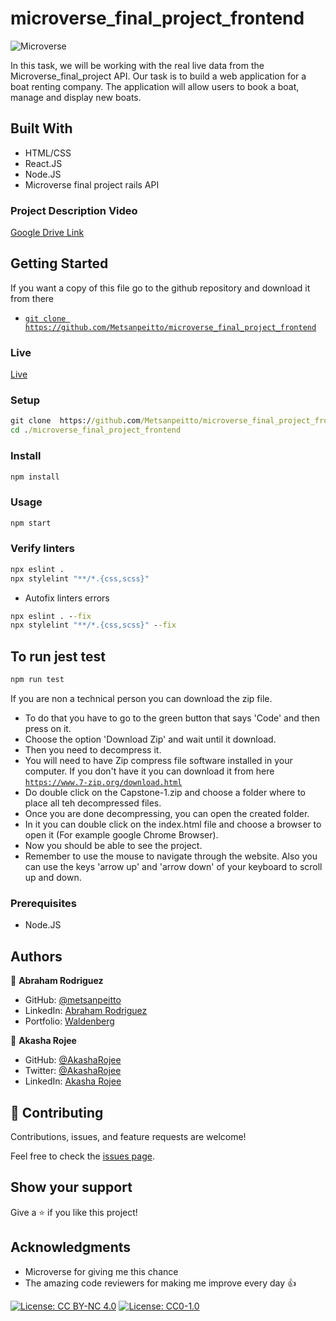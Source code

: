 # microverse_final_project_frontend

![Microverse](https://img.shields.io/badge/Microverse-blueviolet)


In this task, we will be working with the real live data from the Microverse_final_project API. Our task is to build a web application for a boat renting company. The application will allow users to book a boat, manage and  display new boats.

## Built With 

- HTML/CSS
- React.JS
- Node.JS
- Microverse final project rails API


### Project Description Video

[Google Drive Link](https://drive.google.com/file/d/1XBqgtK5_6PkkRqze9iCV1zerPhB9IeM2/view?usp=sharing)

## Getting Started

If you want a copy of this file go to the github repository and download it from there

- [`git clone https://github.com/Metsanpeitto/microverse_final_project_frontend`](https://github.com/Metsanpeitto/microverse_final_project_frontend)


### Live

[Live](https://github.com/Metsanpeitto/microverse_final_project_frontend/)


### Setup

```cmd
git clone  https://github.com/Metsanpeitto/microverse_final_project_frontend.git
cd ./microverse_final_project_frontend
```

### Install

```cmd
npm install
```

### Usage

```cmd
npm start
```

### Verify linters

```cmd
npx eslint .
npx stylelint "**/*.{css,scss}"
```
- Autofix linters errors

```cmd
npx eslint . --fix
npx stylelint "**/*.{css,scss}" --fix
```


## To run jest test
```cmd
npm run test
```

If you are non a technical person you can download the zip file.

- To do that you have to go to the green button that says 'Code' and then press on it.
- Choose the option 'Download Zip' and wait until it download.
- Then you need to decompress it.
- You will need to have Zip compress file software installed in your computer. If you don't have it you can download it from here
  [`https://www.7-zip.org/download.html`](https://www.7-zip.org/download.html)
- Do double click on the Capstone-1.zip and choose a folder where to place all teh decompressed files.
- Once you are done decompressing, you can open the created folder.
- In it you can double click on the index.html file and choose a browser to open it (For example google Chrome Browser).
- Now you should be able to see the project.
- Remember to use the mouse to navigate through the website. Also you can use the keys 'arrow up' and 'arrow down' of your keyboard
  to scroll up and down. 


### Prerequisites

- Node.JS


## Authors

👤 **Abraham Rodriguez**

- GitHub: [@metsanpeitto](https://github.com/Metsanpeitto)
- LinkedIn: [Abraham Rodriguez](https://www.linkedin.com/in/abraham-rodriguez-3283a319a/)
- Portfolio: [Waldenberg](https://portfolio.waldenberginc.com)

👤 **Akasha Rojee**

- GitHub: [@AkashaRojee](https://github.com/AkashaRojee)
- Twitter: [@AkashaRojee](https://twitter.com/AkashaRojee)
- LinkedIn: [Akasha Rojee](https://linkedin.com/in/AkashaRojee)



## 🤝 Contributing

Contributions, issues, and feature requests are welcome!

Feel free to check the [issues page](../../issues/).


## Show your support

Give a ⭐️ if you like this project!


## Acknowledgments

- Microverse for giving me this chance
- The amazing code reviewers for making me improve every day :thumbsup:



[![License: CC BY-NC 4.0](https://licensebuttons.net/l/by-nc/4.0/80x15.png)](https://creativecommons.org/licenses/by-nc/4.0/)
[![License: CC0-1.0](https://licensebuttons.net/l/zero/1.0/80x15.png)](http://creativecommons.org/publicdomain/zero/1.0/)
